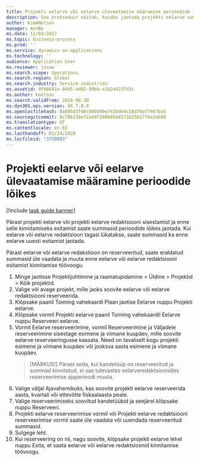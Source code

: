 ```yaml
---
title: Projekti eelarve või eelarve ülevaatamise määramine perioodide lõikes
description: See protseduur näitab, kuidas jaotada projekti eelarve summasid perioodide vahel.
author: KimANelson
manager: AnnBe
ms.date: 11/03/2017
ms.topic: business-process
ms.prod: ''
ms.service: dynamics-ax-applications
ms.technology: ''
audience: Application User
ms.reviewer: josaw
ms.search.scope: Operations
ms.search.region: Global
ms.search.industry: Service industries
ms.assetid: 9f48641e-84d5-4d02-99bb-e1b244237d3c
ms.author: knelson
ms.search.validFrom: 2016-06-30
ms.dyn365.ops.version: AX 7.0.0
ms.openlocfilehash: 8a895d3f48c09bb90a743bde4c58d79af7967ba5
ms.sourcegitcommit: 8c786230ef2a497280885b827162561776e2eb00
ms.translationtype: HT
ms.contentlocale: et-EE
ms.lasthandoff: 03/24/2020
ms.locfileid: "3750903"
---
```

# <a name="allocate-a-project-budget-or-budget-revision-across-periods"></a>Projekti eelarve või eelarve ülevaatamise määramine perioodide lõikes

[!include [task guide banner](../../includes/task-guide-banner.md)]

Pärast projekti eelarve või projekti eelarve redaktsiooni sisestamist ja enne selle kinnitamiseks esitamist saate summasid perioodide lõikes jaotada. Kui eelarve või eelarve redaktsioon tagasi lükatakse, saate summasid ka enne eelarve uuesti esitamist jaotada. 

Pärast eelarve või eelarve redakstioon on reserveeritud, saate eraldatud summasid üle vaadata ja muuta enne eelarve või eelarve redaktsiooni esitamist kinnitamise töövoogu. 

1. Minge jaotisse Projektijuhtimine ja raamatupidamine > Üldine > Projektid > Kõik projektid. 
2. Valige või avage projekt, mille jaoks soovite eelarve või eelarve redaktsiooni reserveerida. 
3. Klõpsake paanil Toiming vahekaardi Plaan jaotise Eelarve nuppu Projekti eelarve. 
4. Klõpsake vormil Projekti eelarve paanil Toiming vahekaardil Eelarve nuppu Reserveeri eelarve. 
5. Vormil Eelarve reserveerimine, vormil Reserveerimine ja Väljadele reserveerimine sisestage esimene ja viimane kuupäev, mille soovite eelarve reserveeringusse kaasata. Need on tavaliselt kogu projekti esimene ja viimane kuupäev või jooksva aasta esimene ja viimane kuupäev.  
   > [MÄRKUS!] Pärast seda, kui kandetüüp on reserveeritud ja summad kinnitatud, ei saa tulevastes eelarveredaktsioonides reserveerimise ajaperioodi muuta. 
6. Valige väljal Ajavahemikuks, kas soovite projekti eelarve reserveerida aasta, kvartali või ettevõtte fiskaalaasta peale.
7. Valige reserveerimiseks soovitud kandetüübid ja seejärel klõpsake nuppu Reserveeri. 
8. Projekti eelarve reserveerimise vormil või Projekti eelarve redaktsiooni reserveerimise vormil saate üle vaadata või uuendada reserveeritud summasid. 
9. Sulgege leht.
10. Kui reserveering on nii, nagu soovite, klõpsake projekti eelarve lehel nuppu Esita, et saata eelarve või eelarve redaktsioonid kinnitamise töövoogu.  


